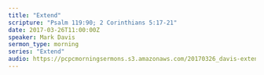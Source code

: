 ```yaml
---
title: "Extend"
scripture: "Psalm 119:90; 2 Corinthians 5:17-21"
date: 2017-03-26T11:00:00Z
speaker: Mark Davis
sermon_type: morning
series: "Extend"
audio: https://pcpcmorningsermons.s3.amazonaws.com/20170326_davis-extendcampaigni-58d92c94d0f82.mp3 
---
```




